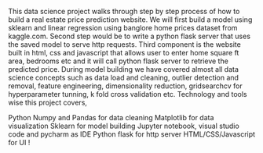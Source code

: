 This data science project walks through step by step process of how to build a real estate price prediction website.
We will first build a model using sklearn and linear regression using banglore home prices dataset from kaggle.com. 
Second step would be to write a python flask server that uses the saved model to serve http requests. 
Third component is the website built in html, css and javascript that allows user to enter home square ft area, 
bedrooms etc and it will call python flask server to retrieve the predicted price. 
During model building we have covered almost all data science concepts such as data load and cleaning, outlier detection and removal, 
feature engineering, dimensionality reduction, gridsearchcv for hyperparameter tunning, k fold cross validation etc. 
Technology and tools wise this project covers,


Python
Numpy and Pandas for data cleaning
Matplotlib for data visualization
Sklearn for model building
Jupyter notebook, visual studio code and pycharm as IDE
Python flask for http server
HTML/CSS/Javascript for UI
!
